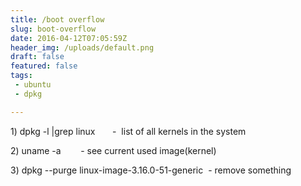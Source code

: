 ```yaml
---
title: /boot overflow
slug: boot-overflow
date: 2016-04-12T07:05:59Z
header_img: /uploads/default.png
draft: false
featured: false
tags:
 - ubuntu
 - dpkg

---
```

<p>1)&nbsp;dpkg -l |grep linux &nbsp; &nbsp; &nbsp; - &nbsp;list of all kernels in the system</p>
<p>2)&nbsp;uname -a &nbsp; &nbsp; &nbsp; &nbsp;- see current used image(kernel)</p>
<p>3)&nbsp;dpkg --purge linux-image-3.16.0-51-generic &nbsp;- remove something</p>